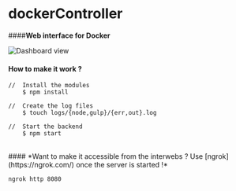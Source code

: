 # **dockerController**
####**Web interface for Docker**

![Dashboard view](http://i.imgur.com/ABEBt6O.png)


#### **How to make it work ?**

    //  Install the modules
        $ npm install
    
    //  Create the log files
        $ touch logs/{node,gulp}/{err,out}.log
    
    //  Start the backend
        $ npm start

<br/>
#### *Want to make it accessible from the interwebs ? Use [ngrok](https://ngrok.com/) once the server is started !*

    ngrok http 8080

